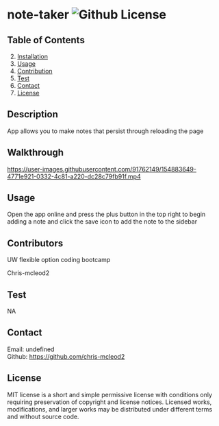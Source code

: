 # note-taker ![Github License](https://img.shields.io/badge/license-MIT-green.svg)

  ## Table of Contents

  
  2. [Installation](#installation)
  3. [Usage](#usage)
  4. [Contribution](#contribution)
  5. [Test](#test)
  6. [Contact](#contact)
  7. [License](#license)
  

  ## Description
  App allows you to make notes that persist through reloading the page 


  ## Walkthrough
  


https://user-images.githubusercontent.com/91762149/154883649-4771e921-0332-4c81-a220-dc28c79fb91f.mp4


  
  ## Usage
  Open the app online and press the plus button in the top right to begin adding a note and click the save icon to add the note to the sidebar


  ## Contributors
  UW flexible option coding bootcamp

  Chris-mcleod2
  
  ## Test
  NA


  ## Contact
  Email: undefined   
  Github: https://github.com/chris-mcleod2 


  ## License
  MIT license is a short and simple permissive license with conditions only requiring preservation of copyright and license notices. Licensed works, modifications, and larger works may be distributed under different terms and without source code.


  
